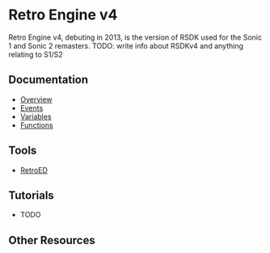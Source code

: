 # Retro Engine v4

Retro Engine v4, debuting in 2013, is the version of RSDK used for the Sonic 1 and Sonic 2 remasters.
TODO: write info about RSDKv4 and anything relating to S1/S2

## Documentation
- [Overview](Overview/README.md)
- [Events](Events.md)
- [Variables](Variables.md)
- [Functions](Functions/README.md)

## Tools
- [RetroED](/Tools/RetroED/README.md)

## Tutorials
- TODO

## Other Resources



